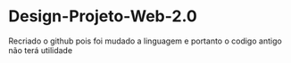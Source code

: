 # Design-Projeto-Web-2.0
Recriado o github pois foi mudado a linguagem e portanto o codigo antigo não terá utilidade
